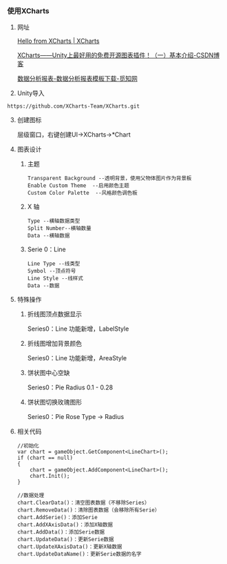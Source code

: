 ### 使用XCharts

1. 网址

   [Hello from XCharts | XCharts](https://xcharts-team.github.io/)

   [XCharts——Unity上最好用的免费开源图表插件！（一）基本介绍-CSDN博客](https://blog.csdn.net/2201_75516689/article/details/131890984)

   [数据分析报表-数据分析报表模板下载-觅知网](https://www.51miz.com/so-biaoge/240933.html?utm_term=11088890&utm_source=baidu2&bd_vid=13302914347628773953)

2. Unity导入

```
https://github.com/XCharts-Team/XCharts.git
```

3. 创建图标

   层级窗口，右键创建UI->XCharts->*Chart

4. 图表设计

   1. 主题

      ```
      Transparent Background --透明背景，使用父物体图片作为背景板
      Enable Custom Theme  --启用颜色主题
      Custom Color Palette  --风格颜色调色板
      ```

   2. X 轴

      ```
      Type --横轴数据类型
      Split Number--横轴数量
      Data --横轴数据
      ```

   3. Serie 0：Line

      ````
      Line Type --线类型
      Symbol --顶点符号
      Line Style --线样式
      Data --数据
      ````

5. 特殊操作

   1. 折线图顶点数据显示

      Series0：Line 功能新增，LabelStyle

   2. 折线图增加背景颜色

      Series0：Line 功能新增，AreaStyle

   3. 饼状图中心空缺

      Series0：Pie Radius 0.1 - 0.28

   4. 饼状图切换玫瑰图形

      Series0：Pie Rose Type -> Radius

6. 相关代码

   ```
   //初始化
   var chart = gameObject.GetComponent<LineChart>();
   if (chart == null)
   {
       chart = gameObject.AddComponent<LineChart>();
       chart.Init();
   }
   ```

   

   ```
   //数据处理
   chart.ClearData()：清空图表数据（不移除Series）
   chart.RemoveData()：清除图表数据（会移除所有Serie）
   chart.AddSerie()：添加Serie
   chart.AddXAxisData()：添加X轴数据
   chart.AddData()：添加Serie数据
   chart.UpdateData()：更新Serie数据
   chart.UpdateXAxisData()：更新X轴数据
   chart.UpdateDataName()：更新Serie数据的名字
   ```

   

